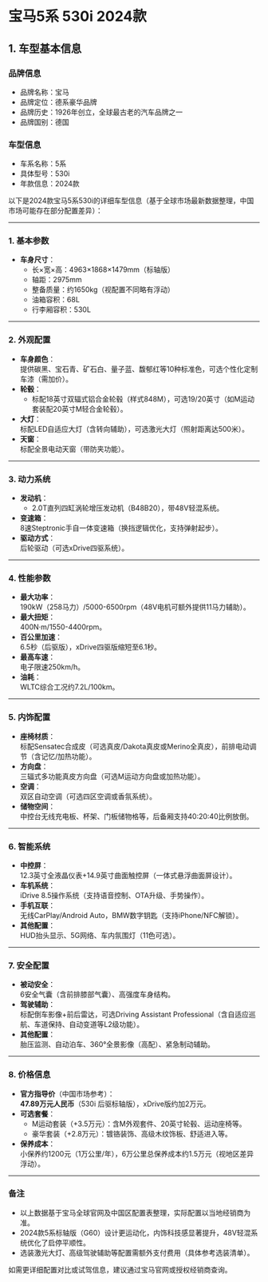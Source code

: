 
# 宝马5系 530i 2024款
## 1. 车型基本信息
### 品牌信息
- 品牌名称：宝马
- 品牌定位：德系豪华品牌
- 品牌历史：1926年创立，全球最古老的汽车品牌之一
- 品牌国别：德国

### 车型信息
- 车系名称：5系
- 具体型号：530i
- 年款信息：2024款

以下是2024款宝马5系530i的详细车型信息（基于全球市场最新数据整理，中国市场可能存在部分配置差异）：

---

### **1. 基本参数**
- **车身尺寸**：  
  - 长×宽×高：4963×1868×1479mm（标轴版）  
  - 轴距：2975mm  
  - 整备质量：约1650kg（视配置不同略有浮动）  
  - 油箱容积：68L  
  - 行李厢容积：530L  

---

### **2. 外观配置**
- **车身颜色**：  
  提供碳黑、宝石青、矿石白、量子蓝、馥郁红等10种标准色，可选个性化定制车漆（需加价）。  
- **轮毂**：  
  - 标配18英寸双辐式铝合金轮毂（样式848M），可选19/20英寸（如M运动套装配20英寸M轻合金轮毂）。  
- **大灯**：  
  标配LED自适应大灯（含转向辅助），可选激光大灯（照射距离达500米）。  
- **天窗**：  
  标配全景电动天窗（带防夹功能）。  

---

### **3. 动力系统**
- **发动机**：  
  - 2.0T直列四缸涡轮增压发动机（B48B20），带48V轻混系统。  
- **变速箱**：  
  8速Steptronic手自一体变速箱（换挡逻辑优化，支持弹射起步）。  
- **驱动方式**：  
  后轮驱动（可选xDrive四驱系统）。  

---

### **4. 性能参数**
- **最大功率**：  
  190kW（258马力）/5000-6500rpm（48V电机可额外提供11马力辅助）。  
- **最大扭矩**：  
  400N·m/1550-4400rpm。  
- **百公里加速**：  
  6.5秒（后驱版），xDrive四驱版缩短至6.1秒。  
- **最高车速**：  
  电子限速250km/h。  
- **油耗**：  
  WLTC综合工况约7.2L/100km。  

---

### **5. 内饰配置**
- **座椅材质**：  
  标配Sensatec合成皮（可选真皮/Dakota真皮或Merino全真皮），前排电动调节（含记忆/加热功能）。  
- **方向盘**：  
  三辐式多功能真皮方向盘（可选M运动方向盘或加热功能）。  
- **空调**：  
  双区自动空调（可选四区空调或香氛系统）。  
- **储物空间**：  
  中控台无线充电板、杯架、门板储物格等，后备厢支持40:20:40比例放倒。  

---

### **6. 智能系统**
- **中控屏**：  
  12.3英寸全液晶仪表+14.9英寸曲面触控屏（一体式悬浮曲面屏设计）。  
- **车机系统**：  
  iDrive 8.5操作系统（支持语音控制、OTA升级、手势操作）。  
- **手机互联**：  
  无线CarPlay/Android Auto，BMW数字钥匙（支持iPhone/NFC解锁）。  
- **其他配置**：  
  HUD抬头显示、5G网络、车内氛围灯（11色可选）。  

---

### **7. 安全配置**
- **被动安全**：  
  6安全气囊（含前排膝部气囊）、高强度车身结构。  
- **驾驶辅助**：  
  标配倒车影像+前后雷达，可选Driving Assistant Professional（含自适应巡航、车道保持、自动变道等L2级功能）。  
- **其他配置**：  
  胎压监测、自动泊车、360°全景影像（高配）、紧急制动辅助。  

---

### **8. 价格信息**
- **官方指导价**（中国市场参考）：  
  **47.89万元人民币**（530i 后驱标轴版），xDrive版约加2万元。  
- **可选套餐**：  
  - M运动套装（+3.5万元）：含M外观套件、20英寸轮毂、运动座椅等。  
  - 豪华套装（+2.8万元）：镀铬装饰、高级木纹饰板、舒适进入等。  
- **保养成本**：  
  小保养约1200元（1万公里/年），6万公里总保养成本约1.5万元（视地区差异浮动）。  

---

### **备注**  
- 以上数据基于宝马全球官网及中国区配置表整理，实际配置以当地经销商为准。  
- 2024款5系标轴版（G60）设计更运动化，内饰科技感显著提升，48V轻混系统优化了启停平顺性。  
- 选装激光大灯、高级驾驶辅助等配置需额外支付费用（具体参考选装清单）。  

如需更详细配置对比或试驾信息，建议通过宝马官网或授权经销商查询。
